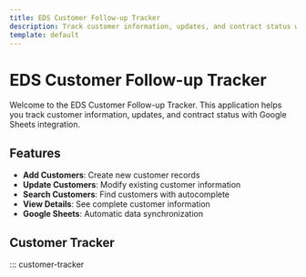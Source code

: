 ```yaml
---
title: EDS Customer Follow-up Tracker
description: Track customer information, updates, and contract status with Google Sheets integration
template: default
---
```


# EDS Customer Follow-up Tracker

Welcome to the EDS Customer Follow-up Tracker. This application helps you track customer information, updates, and contract status with Google Sheets integration.

## Features

- **Add Customers**: Create new customer records
- **Update Customers**: Modify existing customer information  
- **Search Customers**: Find customers with autocomplete
- **View Details**: See complete customer information
- **Google Sheets**: Automatic data synchronization

## Customer Tracker

::: customer-tracker